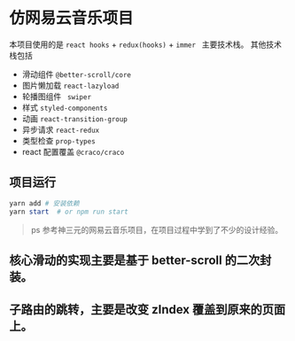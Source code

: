# 仿网易云音乐项目

本项目使用的是 `react hooks` + `redux(hooks)` + `immer ` 主要技术栈。
其他技术栈包括

- 滑动组件 `@better-scroll/core`
- 图片懒加载 `react-lazyload`
- 轮播图组件 ` swiper`
- 样式 `styled-components`
- 动画 `react-transition-group`
- 异步请求 `react-redux`
- 类型检查 `prop-types`
- react 配置覆盖 `@craco/craco`

## 项目运行

```powershell
yarn add # 安装依赖
yarn start  # or npm run start
```

> ps 参考神三元的网易云音乐项目，在项目过程中学到了不少的设计经验。

## 核心滑动的实现主要是基于 better-scroll 的二次封装。

## 子路由的跳转，主要是改变 zIndex 覆盖到原来的页面上。
